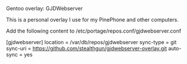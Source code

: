 Gentoo overlay: GJDWebserver

This is a personal overlay I use for my PinePhone and other computers.

Add the following content to /etc/portage/repos.conf/gjdwebserver.conf

[gjdwebserver]
location = /var/db/repos/gjdwebserver
sync-type = git
sync-uri = https://github.com/stealthgun/gjdwebserver-overlay.git
auto-sync = yes
